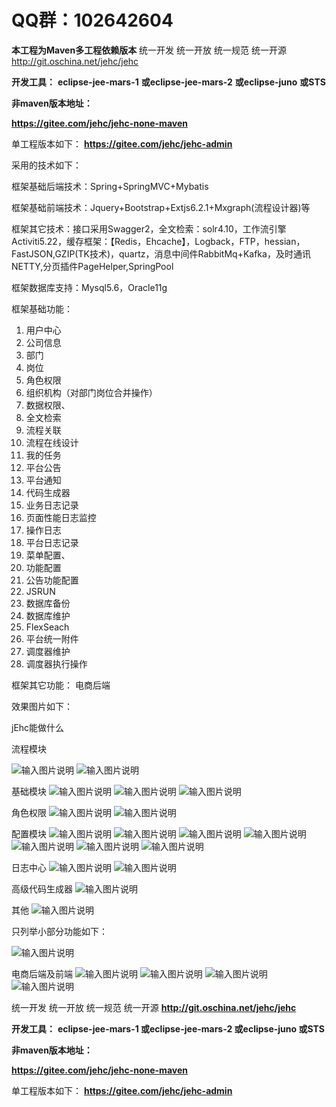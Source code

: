 #  **QQ群：102642604** 


**本工程为Maven多工程依赖版本** 
统一开发 统一开放 统一规范 统一开源
http://git.oschina.net/jehc/jehc


 **开发工具：** 
 **eclipse-jee-mars-1** 
 **或eclipse-jee-mars-2** 
 **或eclipse-juno** 
 **或STS** 


 **非maven版本地址：** 

 **https://gitee.com/jehc/jehc-none-maven** 

单工程版本如下：
 **https://gitee.com/jehc/jehc-admin** 


采用的技术如下：

框架基础后端技术：Spring+SpringMVC+Mybatis

框架基础前端技术：Jquery+Bootstrap+Extjs6.2.1+Mxgraph(流程设计器)等

框架其它技术：接口采用Swagger2，全文检索：solr4.10，工作流引擎Activiti5.22，缓存框架：【Redis，Ehcache】，Logback，FTP，hessian，FastJSON,GZIP(TK技术)，quartz，消息中间件RabbitMq+Kafka，及时通讯NETTY,分页插件PageHelper,SpringPool

框架数据库支持：Mysql5.6，Oracle11g

框架基础功能：

1. 用户中心
2. 公司信息
3. 部门
4. 岗位
5. 角色权限
6. 组织机构（对部门岗位合并操作）
7. 数据权限、
8. 全文检索
9. 流程关联
10. 流程在线设计
11. 我的任务
12. 平台公告
13. 平台通知
14. 代码生成器
15. 业务日志记录
16. 页面性能日志监控
17. 操作日志
18. 平台日志记录
19. 菜单配置、
20. 功能配置
21. 公告功能配置
22. JSRUN
23. 数据库备份
24. 数据库维护
25. FlexSeach
26. 平台统一附件
27. 调度器维护
28. 调度器执行操作


框架其它功能：
    电商后端
    
效果图片如下：

jEhc能做什么

流程模块

![输入图片说明](https://gitee.com/uploads/images/2018/0527/220546_64e25763_1341290.png "在线设计.png")
![输入图片说明](https://gitee.com/uploads/images/2018/0527/220604_2e2c2613_1341290.png "流程中心.png")

基础模块
![输入图片说明](https://gitee.com/uploads/images/2018/0527/220626_ae2de91e_1341290.png "用户.png")
![输入图片说明](https://gitee.com/uploads/images/2018/0527/220646_2d7398ab_1341290.png "部门.png")
![输入图片说明](https://gitee.com/uploads/images/2018/0527/220658_7c242969_1341290.png "岗位.png")

角色权限
![输入图片说明](https://gitee.com/uploads/images/2018/0527/220717_e1c8ab62_1341290.png "角色分配菜单.png")
![输入图片说明](https://gitee.com/uploads/images/2018/0527/220748_6e624675_1341290.png "角色分配用户.png")


配置模块
![输入图片说明](https://gitee.com/uploads/images/2018/0527/220804_5b429b72_1341290.png "创建菜单.png")
![输入图片说明](https://gitee.com/uploads/images/2018/0527/220825_e683fb62_1341290.png "全文检索配置.png")
![输入图片说明](https://gitee.com/uploads/images/2018/0527/220837_cf79374e_1341290.png "常量配置.png")
![输入图片说明](https://gitee.com/uploads/images/2018/0527/220859_dbcc10b5_1341290.png "定时任务.png")
![![输入图片说明](https://gitee.com/uploads/images/2018/0527/220923_ea3283c4_1341290.png "行政区域.png")](https://gitee.com/uploads/images/2018/0527/220913_27f4f2ae_1341290.png "缓存中心.png")
![输入图片说明](https://gitee.com/uploads/images/2018/0527/220933_845c9c9d_1341290.png "功能配置.png")
![输入图片说明](https://gitee.com/uploads/images/2018/0527/220949_b5906e88_1341290.png "数据字典.png")


日志中心
![输入图片说明](https://gitee.com/uploads/images/2018/0527/221025_b981a6c5_1341290.png "异常日志.png")
![输入图片说明](https://gitee.com/uploads/images/2018/0527/221156_dc5e5c99_1341290.png "操作日志.png")


高级代码生成器
![输入图片说明](https://gitee.com/uploads/images/2018/0427/214631_0c8feecc_1341290.png "代码生成器.png")

其他
![输入图片说明](https://gitee.com/uploads/images/2018/0527/221101_2e1ea769_1341290.png "问题知识库.png")

只列举小部分功能如下：

![输入图片说明](https://gitee.com/uploads/images/2018/0410/210159_7c3098ea_1341290.png "各种功能.png")

电商后端及前端
![输入图片说明](https://gitee.com/uploads/images/2018/0427/231049_dbbea11d_1341290.png "商品中心.png")
![输入图片说明](https://gitee.com/uploads/images/2018/0427/231109_5f1a7937_1341290.png "商户管理.png")
![输入图片说明](https://gitee.com/uploads/images/2018/0427/231122_d825794f_1341290.png "购物车.png")
![输入图片说明](https://gitee.com/uploads/images/2018/0427/231132_e5e490e9_1341290.png "订单中心.png")

统一开发 统一开放 统一规范 统一开源
 **http://git.oschina.net/jehc/jehc** 


 **开发工具：** 
 **eclipse-jee-mars-1
或eclipse-jee-mars-2
或eclipse-juno
或STS** 

 **非maven版本地址：** 

 **https://gitee.com/jehc/jehc-none-maven** 

 
单工程版本如下：
 **https://gitee.com/jehc/jehc-admin** 